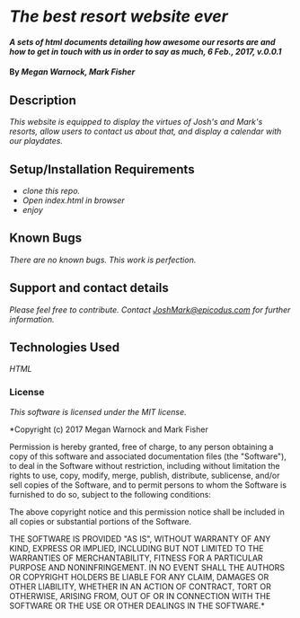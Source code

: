 
# _The best resort website ever_

#### _A sets of html documents detailing how awesome our resorts are and how to get in touch with us in order to say as much, 6 Feb., 2017, v.0.0.1_

#### By _**Megan Warnock, Mark Fisher**_

## Description

_This website is equipped to display the virtues of Josh's and Mark's resorts, allow users to contact us about that, and display a calendar with our playdates._

## Setup/Installation Requirements

* _clone this repo._
* _Open index.html in browser_
* _enjoy_


## Known Bugs

_There are no known bugs. This work is perfection._

## Support and contact details

_Please feel free to contribute. Contact JoshMark@epicodus.com for further information._

## Technologies Used

_HTML_

### License

*This software is licensed under the MIT license.*

*Copyright (c) 2017 Megan Warnock and Mark Fisher

Permission is hereby granted, free of charge, to any person obtaining a copy
of this software and associated documentation files (the "Software"), to deal
in the Software without restriction, including without limitation the rights
to use, copy, modify, merge, publish, distribute, sublicense, and/or sell
copies of the Software, and to permit persons to whom the Software is
furnished to do so, subject to the following conditions:

The above copyright notice and this permission notice shall be included in all
copies or substantial portions of the Software.

THE SOFTWARE IS PROVIDED "AS IS", WITHOUT WARRANTY OF ANY KIND, EXPRESS OR
IMPLIED, INCLUDING BUT NOT LIMITED TO THE WARRANTIES OF MERCHANTABILITY,
FITNESS FOR A PARTICULAR PURPOSE AND NONINFRINGEMENT. IN NO EVENT SHALL THE
AUTHORS OR COPYRIGHT HOLDERS BE LIABLE FOR ANY CLAIM, DAMAGES OR OTHER
LIABILITY, WHETHER IN AN ACTION OF CONTRACT, TORT OR OTHERWISE, ARISING FROM,
OUT OF OR IN CONNECTION WITH THE SOFTWARE OR THE USE OR OTHER DEALINGS IN THE
SOFTWARE.*
